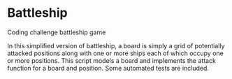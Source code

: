 # Battleship
Coding challenge battleship game

In this simplified version of battleship, a board is simply a grid of potentially attacked positions along
with one or more ships each of which occupy one or more positions. This script models a board
and implements the attack function for a board and position. Some automated tests are included.

